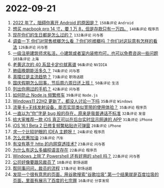 # 2022-09-21

1. [2022 年了，阻碍你离开 Android 的原因是？](https://www.v2ex.com/t/881790) `158条评论` `Android`
1. [想买 macbook pro 14 寸，要 1 万 8，但是存款只有一万四。](https://www.v2ex.com/t/881852) `140条评论` `程序员`
1. [现在你们的生日都是怎么过的？](https://www.v2ex.com/t/881820) `132条评论` `问与答`
1. [调查一下 你们对禁售槟榔怎么看 ？你们吃槟榔吗 ？你们对这玩意有怎样的看法](https://www.v2ex.com/t/881832) `126条评论` `问与答`
1. [一级注册建筑师求私活，小建筑或者室内装修均可，也可以免费咨询一些问题](https://www.v2ex.com/t/881735) `103条评论` `上海`
1. [老黄这次的 40 系显卡定价就离谱](https://www.v2ex.com/t/881739) `96条评论` `NVIDIA`
1. [肺癌晚期能活多久？](https://www.v2ex.com/t/881757) `74条评论` `问与答`
1. [真摆烂是主流趋势？](https://www.v2ex.com/t/881792) `73条评论` `职场话题`
1. [国庆假期怎么回事，节后周六周日还上班！](https://www.v2ex.com/t/881786) `50条评论` `生活`
1. [列出你用过的手机？](https://www.v2ex.com/t/881926) `42条评论` `问与答`
1. [如何防止 Node.js 频繁修车](https://www.v2ex.com/t/881929) `39条评论` `Node.js`
1. [Windows11 22H2 更新了，都没人讨论一下吗](https://www.v2ex.com/t/881902) `35条评论` `Windows`
1. [流量卡+无线发射设备，能否实现类似宽带的使用体验？](https://www.v2ex.com/t/881876) `35条评论` `程序员`
1. [一直以为“你”字是 bug 般的存在，原来是我普通话不标准](https://www.v2ex.com/t/881879) `32条评论` `发音`
1. [给大家推荐一款 iOS 真正可以在后台实时显示网速的 APP](https://www.v2ex.com/t/881823) `31条评论` `iPhone`
1. [iOS 16.1 Beta 2 已修复频繁粘贴许可弹窗](https://www.v2ex.com/t/881736) `28条评论` `iPhone`
1. [求一个比较护眼的 IDEA 主题呀！](https://www.v2ex.com/t/881862) `24条评论` `程序员`
1. [怎么优惠加油](https://www.v2ex.com/t/881915) `23条评论` `汽车`
1. [有没有基于 http 的内网穿透技术?](https://www.v2ex.com/t/881734) `23条评论` `问与答`
1. [为什么有这么多编程语言存在](https://www.v2ex.com/t/881829) `22条评论` `程序员`
1. [Windows 上除了 Powershell 还有好用的 shell 吗？](https://www.v2ex.com/t/881741) `22条评论` `问与答`
1. [公司好像要跟风裁员了](https://www.v2ex.com/t/881912) `18条评论` `职场话题`
1. [帮同事问问，裁员的流程](https://www.v2ex.com/t/881897) `17条评论` `职场话题`
1. [发现一个很有意思的页面，用谷歌搜索"谷歌垃圾",第一个结果就是百度垃圾的页面，里面有展示了百度的七宗罪](https://www.v2ex.com/t/881900) `16条评论` `分享发现`
